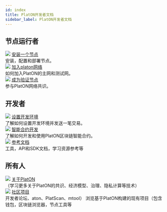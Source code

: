 ```yaml
---
id: index
title: PlatON开发者文档
sidebar_label: PlatON开发者文档
---
```


## 节点运行者
<div class="card-wrap">
    <div class="homepage-card">
        <img src="/Docs/img/logo.png">
        <a href="/Docs/docs/zh-CN/Install_Node" class="card-title">安装一个节点</a>
        <div class="card-description">
        安装，配置和部署节点。
        </div>
    </div>
    <div class="homepage-card">
        <img src="/Docs/img/logo.png">
        <a href="/Docs/docs/zh-CN/Join_PlatON_NetWork" class="card-title">加入platon网络</a>
        <div class="card-description">
        如何加入PlatON的主网和测试网。
        </div>
    </div>
    <div class="homepage-card">
        <img src="/Docs/img/logo.png">
        <a href="/Docs/docs/zh-CN/Become_Verification_Node" class="card-title">成为验证节点</a>
        <div class="card-description">
        参与PlatON网络共识。
        </div>
    </div>
</div>

## 开发者
<div class="card-wrap">
    <div class="homepage-card">
        <img src="/Docs/img/logo.png">
        <a href="/Docs/docs/zh-CN/Set_Develop_Env" class="card-title">设置开发环境</a>
        <div class="card-description">
        了解如何设置开发环境并发送一笔交易。
        </div>
    </div>
    <div class="homepage-card">
        <img src="/Docs/img/logo.png">
        <a href="/Docs/docs/zh-CN/Smart_Contract_Development" class="card-title">智能合约开发</a>
        <div class="card-description">
        了解如何开发和使用PlatON区块链智能合约。
        </div>
    </div>
    <div class="homepage-card">
        <img src="/Docs/img/logo.png">
        <a href="/Docs/docs/zh-CN/Java_SDK" class="card-title">参考文档</a>
        <div class="card-description">
        工具，API和SDK文档，学习资源参考等
        </div>
    </div>
</div>

## 所有人
<div class="card-wrap">
    <div class="homepage-card">
        <img src="/Docs/img/logo.png">
        <a href="/Docs/docs/zh-CN/PlatON_Overall_Solution" class="card-title">关于PlatON</a>
        <div class="card-description">
        （学习更多关于PlatON的共识、经济模型、治理、隐私计算等技术）
        </div>
    </div>
    <div class="homepage-card">
        <img src="/Docs/img/logo.png">
        <a href="/Docs/docs/zh-CN/community" class="card-title">社区项目</a>
        <div class="card-description">
       开发者论坛、aton、PlatScan、mtool）
浏览基于PlatON构建的现有项目（包含钱包，区块链浏览器，节点工具等
        </div>
    </div>
</div>